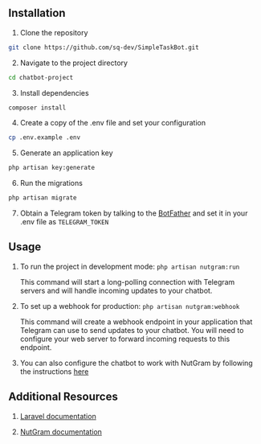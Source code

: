 ## Installation

1. Clone the repository 
```bash
git clone https://github.com/sq-dev/SimpleTaskBot.git
```
2. Navigate to the project directory
```bash
cd chatbot-project
```
3. Install dependencies
```bash
composer install
```
4. Create a copy of the .env file and set your configuration
```bash
cp .env.example .env
```
5. Generate an application key
```bash
php artisan key:generate
```
6. Run the migrations
```bash
php artisan migrate
```
7. Obtain a Telegram token by talking to the [BotFather](https://telegram.me/botfather) and set it in your .env file as `TELEGRAM_TOKEN`

## Usage

1. To run the project in development mode:
   ```php artisan nutgram:run```

   This command will start a long-polling connection with Telegram servers and will handle incoming updates to your chatbot.

2. To set up a webhook for production:
   ```php artisan nutgram:webhook```

   This command will create a webhook endpoint in your application that Telegram can use to send updates to your chatbot. You will need to configure your web server to forward incoming requests to this endpoint.

3. You can also configure the chatbot to work with NutGram by following the instructions [here](https://github.com/nutgram/nutgram)

## Additional Resources

1. [Laravel documentation](https://laravel.com/docs)

2. [NutGram documentation](https://github.com/nutgram/nutgram)
